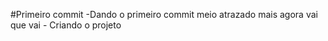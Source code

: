 #Primeiro commit 
	-Dando o primeiro commit meio atrazado mais agora vai que vai 
	- Criando o projeto 
